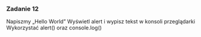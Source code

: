 
### Zadanie 12

Napiszmy „Hello World”
Wyświetl alert i wypisz tekst w konsoli przeglądarki
Wykorzystać alert() oraz console.log()
